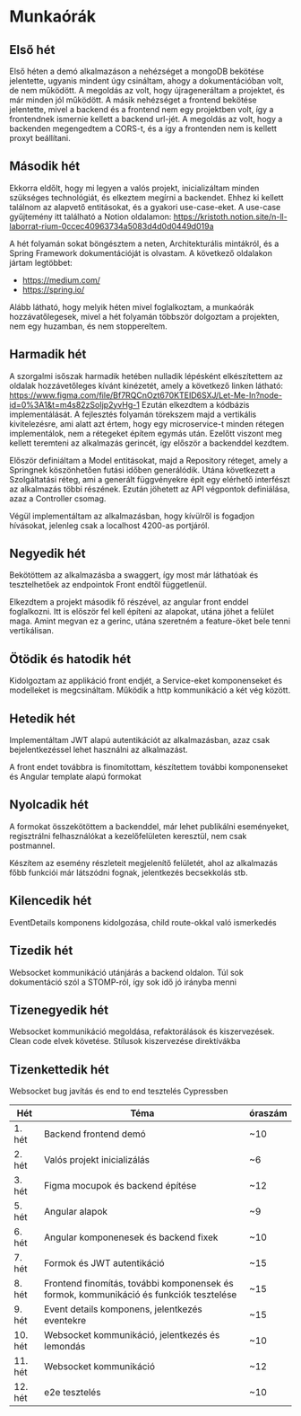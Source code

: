 # Munkaórák

## Első hét

Első héten a demó alkalmazáson a nehézséget a mongoDB bekötése jelentette, ugyanis mindent
úgy csináltam, ahogy a dokumentációban volt, de nem működött. A megoldás az volt, hogy
újrageneráltam a projektet, és már minden jól működött.
A másik nehézséget a frontend bekötése jelentette, mivel a backend és a frontend nem
egy projektben volt, így a frontendnek ismernie kellett a backend url-jét. A megoldás az
volt, hogy a backenden megengedtem a CORS-t, és a így a frontenden nem is kellett proxyt
beállítani.

## Második hét

Ekkorra eldőlt, hogy mi legyen a valós projekt, inicializáltam minden szükséges technológiát,
és elkeztem megírni a backendet. Ehhez ki kellett találnom az alapvető entitásokat, és a gyakori
use-case-eket. A use-case gyűjtemény itt található a Notion oldalamon:
https://kristoth.notion.site/n-ll-laborrat-rium-0ccec40963734a5083d4d0d0449d019a

A hét folyamán sokat böngésztem a neten, Architekturális mintákról, és a Spring Framework
dokumentációját is olvastam. A következő oldalakon jártam legtöbbet:

- https://medium.com/
- https://spring.io/

Alább látható, hogy melyik héten mivel foglalkoztam, a munkaórák hozzávatőlegesek, mivel a
hét folyamán többször dolgoztam a projekten, nem egy huzamban, és nem stoppereltem.

## Harmadik hét

A szorgalmi isőszak harmadik hetében nulladik lépésként elkészítettem az oldalak hozzávetőleges kívánt kinézetét,
amely a következő linken látható:  https://www.figma.com/file/Bf7RQCnOzt670KTEID6SXJ/Let-Me-In?node-id=0%3A1&t=m4s82zSoIjp2yvHg-1
Ezután elkezdtem a kódbázis implementálását. A fejlesztés folyamán törekszem majd a vertikális kivitelezésre, ami alatt azt értem,
hogy egy microservice-t minden rétegen implementálok, nem a rétegeket építem egymás után. Ezelőtt viszont meg kellett teremteni
az alkalmazás gerincét, így először a backenddel kezdtem.

Először definiáltam a Model entitásokat, majd a Repository réteget, amely a Springnek köszönhetően futási időben generálódik.
Utána következett a Szolgáltatási réteg, ami a generált függvényekre épít egy elérhető interfészt az alkalmazás többi részének.
Ezután jöhetett az API végpontok definiálása, azaz a Controller csomag.

Végül implementáltam az alkalmazásban, hogy kívülről is fogadjon hívásokat, jelenleg csak a localhost 4200-as portjáról.

## Negyedik hét

Bekötöttem az alkalmazásba a swaggert, így most már láthatóak és tesztelhetőek az endpointok Front endtől függetlenül.

Elkezdtem a projekt második fő részével, az angular front enddel foglalkozni. Itt is először fel kell építeni az alapokat,
utána jöhet a felület maga. Amint megvan ez a gerinc, utána szeretném a feature-öket bele tenni vertikálisan.

## Ötödik és hatodik hét

Kidolgoztam az applikáció front endjét, a Service-eket komponenseket és modelleket is megcsináltam. 
Működik a http kommunikáció a két vég között.

## Hetedik hét

Implementáltam JWT alapú autentikációt az alkalmazásban, azaz csak bejelentkezéssel lehet használni az alkalmazást.

A front endet továbbra is finomítottam, készítettem további komponenseket és Angular template alapú formokat

## Nyolcadik hét

A formokat összekötöttem a backenddel, már lehet publikálni eseményeket, regisztrálni felhasználókat a kezelőfelületen keresztül,
nem csak postmannel.

Készítem az esemény részleteit megjelenítő felületét, ahol az alkalmazás főbb funkciói már látszódni fognak, jelentkezés becsekkolás stb.

## Kilencedik hét

EventDetails komponens kidolgozása, child route-okkal való ismerkedés

## Tizedik hét

Websocket kommunikáció utánjárás a backend oldalon. Túl sok dokumentáció szól a STOMP-ról, így sok idő jó irányba menni

## Tizenegyedik hét

Websocket kommunikáció megoldása, refaktorálások és kiszervezések. Clean code elvek követése. Stílusok kiszervezése direktívákba

## Tizenkettedik hét

Websocket bug javítás és end to end tesztelés Cypressben

| Hét     | Téma                                                                                   | óraszám |
|---------|----------------------------------------------------------------------------------------|---------|
| 1. hét  | Backend frontend demó                                                                  | ~10     |
| 2. hét  | Valós projekt inicializálás                                                            | ~6      |
| 3. hét  | Figma mocupok és backend építése                                                       | ~12     |
| 5. hét  | Angular alapok                                                                         | ~9      |
| 6. hét  | Angular komponenesek és backend fixek                                                  | ~10     |
| 7. hét  | Formok és JWT autentikáció                                                             | ~15     |
| 8. hét  | Frontend finomítás, további komponensek és formok, kommunikáció és funkciók tesztelése | ~15     |
| 9. hét  | Event details komponens, jelentkezés eventekre                                         | ~15     |
| 10. hét | Websocket kommunikáció, jelentkezés és lemondás                                        | ~10     |
| 11. hét | Websocket kommunikáció                                                                 | ~12     |
| 12. hét | e2e tesztelés                                                                          | ~10     |

